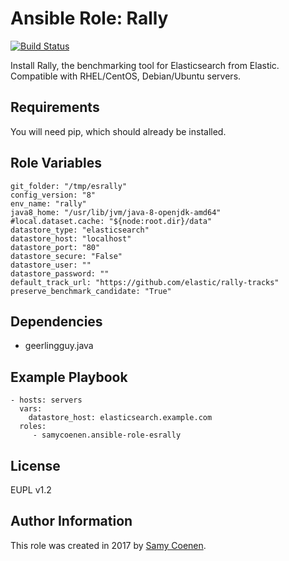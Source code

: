 Ansible Role: Rally
=========

[![Build Status](https://travis-ci.org/samycoenen/ansible-role-esrally.svg?branch=master)](https://travis-ci.org/samycoenen/ansible-role-esrally)

Install Rally, the benchmarking tool for Elasticsearch from Elastic. Compatible with RHEL/CentOS, Debian/Ubuntu servers.

Requirements
------------

You will need pip, which should already be installed.

Role Variables
--------------

    git_folder: "/tmp/esrally"
    config_version: "8"
    env_name: "rally"
    java8_home: "/usr/lib/jvm/java-8-openjdk-amd64"
    #local.dataset.cache: "${node:root.dir}/data"
    datastore_type: "elasticsearch"
    datastore_host: "localhost"
    datastore_port: "80"
    datastore_secure: "False"
    datastore_user: ""
    datastore_password: ""
    default_track_url: "https://github.com/elastic/rally-tracks"
    preserve_benchmark_candidate: "True"

Dependencies
------------

  - geerlingguy.java

Example Playbook
----------------

    - hosts: servers
      vars:
        datastore_host: elasticsearch.example.com
      roles:
         - samycoenen.ansible-role-esrally

License
-------

EUPL v1.2

Author Information
------------------


This role was created in 2017 by [Samy Coenen](https://www.samycoenen.be/).
